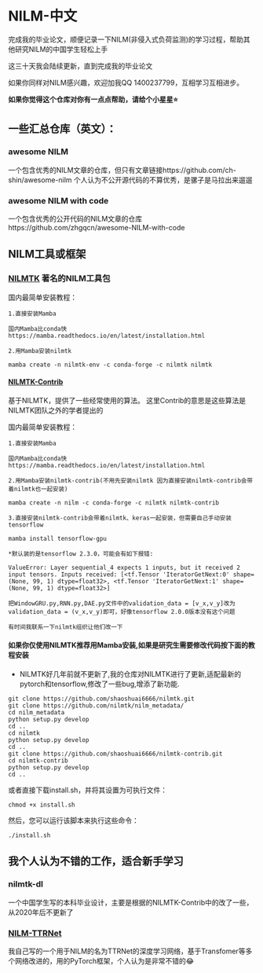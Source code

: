 # NILM-中文
完成我的毕业论文，顺便记录一下NILM(非侵入式负荷监测)的学习过程，帮助其他研究NILM的中国学生轻松上手

这三十天我会陆续更新，直到完成我的毕业论文

如果你同样对NILM感兴趣，欢迎加我QQ 1400237799，互相学习互相进步。

**如果你觉得这个仓库对你有一点点帮助，请给个小星星:star:**


## 一些汇总仓库（英文）：
### awesome NILM 
一个包含优秀的NILM文章的仓库，但只有文章链接https://github.com/ch-shin/awesome-nilm 个人认为不公开源代码的不算优秀，是骡子是马拉出来遛遛
### awesome NILM with code
一个包含优秀的公开代码的NILM文章的仓库https://github.com/zhgqcn/awesome-NILM-with-code

## NILM工具或框架
### [NILMTK](https://github.com/nilmtk/nilmtk) 著名的NILM工具包
国内最简单安装教程：
```
1.直接安装Mamba

国内Mamba比conda快 https://mamba.readthedocs.io/en/latest/installation.html

2.用Mamba安装nilmtk

mamba create -n nilmtk-env -c conda-forge -c nilmtk nilmtk
```

#### [NILMTK-Contrib](https://github.com/nilmtk/nilmtk-contrib)
基于NILMTK，提供了一些经常使用的算法。
这里Contrib的意思是这些算法是NILMTK团队之外的学者提出的

国内最简单安装教程：

```
1.直接安装Mamba

国内Mamba比conda快 https://mamba.readthedocs.io/en/latest/installation.html

2.用Mamba安装nilmtk-contrib(不用先安装nilmtk 因为直接安装nilmtk-contrib会带着nilmtk也一起安装)

mamba create -n nilm -c conda-forge -c nilmtk nilmtk-contrib

3.直接安装nilmtk-contrib会带着nilmtk、keras一起安装，但需要自己手动安装tensorflow 

mamba install tensorflow-gpu

*默认装的是tensorflow 2.3.0，可能会有如下报错:

ValueError: Layer sequential_4 expects 1 inputs, but it received 2 input tensors. Inputs received: [<tf.Tensor 'IteratorGetNext:0' shape=(None, 99, 1) dtype=float32>, <tf.Tensor 'IteratorGetNext:1' shape=(None, 99, 1) dtype=float32>]

把WindowGRU.py,RNN.py,DAE.py文件中的validation_data = [v_x,v_y]改为validation_data = (v_x,v_y)即可，好像tensorflow 2.0.0版本没有这个问题

有时间我联系一下nilmtk组织让他们改一下
```
#### 如果你仅使用NILMTK推荐用Mamba安装,如果是研究生需要修改代码按下面的教程安装

* NILMTK好几年前就不更新了,我的仓库对NILMTK进行了更新,适配最新的pytorch和tensorflow,修改了一些bug,增添了新功能.

```
git clone https://github.com/shaoshuai6666/nilmtk.git 
git clone https://github.com/nilmtk/nilm_metadata/
cd nilm_metadata
python setup.py develop
cd ..
cd nilmtk
python setup.py develop
cd ..
git clone https://github.com/shaoshuai6666/nilmtk-contrib.git
cd nilmtk-contrib
python setup.py develop
cd ..
```
或者直接下载install.sh，并将其设置为可执行文件：
```
chmod +x install.sh
```
然后，您可以运行该脚本来执行这些命令：
```
./install.sh
```
## 我个人认为不错的工作，适合新手学习
### nilmtk-dl
一个中国学生写的本科毕业设计，主要是根据的NILMTK-Contrib中的改了一些，从2020年后不更新了

### [NILM-TTRNet](https://github.com/shaoshuai6666/NILM-TTRNet)
我自己写的一个用于NILM的名为TTRNet的深度学习网络，基于Transfomer等多个网络改进的，用的PyTorch框架，个人认为是非常不错的:joy:

